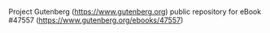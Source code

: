 Project Gutenberg (https://www.gutenberg.org) public repository for eBook #47557 (https://www.gutenberg.org/ebooks/47557)
